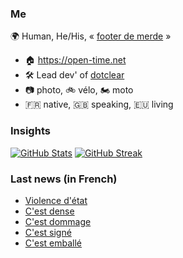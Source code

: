### Me

🌍 Human, He/His, « [footer de merde](https://open-time.net/post/2013/07/17/La-veritable-histoire-du-Footer-de-merde-) » 
* 🏠 https://open-time.net 
* 🛠️ Lead dev' of [dotclear](https://git.dotclear.org/dev/dotclear)
* 📷 photo, 🚲 vélo, 🏍️ moto 
* 🇫🇷 native, 🇬🇧 speaking, 🇪🇺 living

### Insights

[![GitHub Stats](https://github-readme-stats.vercel.app/api?username=franck-paul)](https://github.com/franck-paul)
[![GitHub Streak](https://github-readme-streak-stats.herokuapp.com?user=franck-paul)](https://git.io/streak-stats)

### Last news (in French)

<!-- BLOG-POST-LIST:START -->
- [Violence d&#39;état](https://open-time.net/post/2023/04/03/Violence-d-etat)
- [C&#39;est dense](https://open-time.net/post/2023/04/02/C-est-dense)
- [C&#39;est dommage](https://open-time.net/post/2023/04/01/C-est-dommage)
- [C&#39;est signé](https://open-time.net/post/2023/03/31/C-est-signe)
- [C&#39;est emballé](https://open-time.net/post/2023/03/30/C-est-emballe)
<!-- BLOG-POST-LIST:END -->
